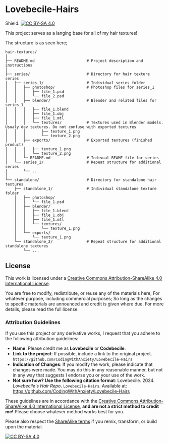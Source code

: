# Lovebecile-Hairs
Shield: [![CC BY-SA 4.0][cc-by-sa-shield]][cc-by-sa]

This project serves as a langing base for all of my hair textures!

The structure is as seen here;

```
hair-textures/
│
├── README.md                       # Project description and instructions
│
├── series/                         # Directory for hair texture series
│   ├── series_1/                   # Individual series folder
│   │   ├── photoshop/              # Photoshop files for series_1
│   │   │   ├── file_1.psd
│   │   │   └── file_2.psd
│   │   ├── blender/                # Blender and related files for series_1
│   │   │   ├── file_1.blend
│   │   │   ├── file_1.obj
│   │   │   ├── file_1.mtl
│   │   │   └── textures/           # Textures used in Blender models. Usualy dev textures. Do not confuse with exported textures
│   │   │       ├── texture_1.png
│   │   │       └── texture_2.png
│   │   ├── exports/                # Exported textures (finished product)
│   │   │   ├── texture_1.png
│   │   │   └── texture_2.png
│   │   └─ README.md                # Indivual REAME file for series
│   └── series_2/                   # Repeat structure for additional series
│       └── ...
│
└── standalone/                     # Directory for standalone hair textures
    ├── standalone_1/               # Individual standalone texture folder
    │   ├── photoshop/
    │   │   └── file_1.psd
    │   ├── blender/
    │   │   ├── file_1.blend
    │   │   ├── file_1.obj
    │   │   ├── file_1.mtl
    │   │   └── textures/
    │   │       └── texture_1.png
    │   └── exports/
    │       └── texture_1.png
    └── standalone_2/               # Repeat structure for additional standalone textures
        └── ...
```

## License
This work is licensed under a
[Creative Commons Attribution-ShareAlike 4.0 International License][cc-by-sa].

You are free to modify, redistribute, or reuse any of the materials here; For whatever purpose, including commercial purposes; So long as the changes to specific materials are announced and credit is given where due. For more details, please read the full license.

### Attribution Guidelines

If you use this project or any derivative works, I request that you adhere to the following attribution guidelines:

- **Name**: Please credit me as **Lovebecile** or **Codebecile**.
- **Link to the project**: If possible, include a link to the original project. `https://github.com/CodingWithAnxiety/Lovebecile-Hairs`
- **Indication of Changes**: If you modify the work, please indicate that changes were made. You may do this in any reasonable manner, but not in any way that suggests I endorse you or your use of the work.
- **Not sure how? Use the following citation format**: Lovebecile. 2024. *Lovebecile's Hair Repo*. `Lovebecile-Hairs`. Available at: https://github.com/CodingWithAnxiety/Lovebecile-Hairs

These guidelines are in accordance with the [Creative Commons Attribution-ShareAlike 4.0 International License](http://creativecommons.org/licenses/by-sa/4.0/), **and are not a strict method to credit me!** Please choose whatever method works best for you.

Please also respect the [ShareAlike terms](http://creativecommons.org/licenses/by-sa/4.0/) if you remix, transform, or build upon the material.

[![CC BY-SA 4.0][cc-by-sa-image]][cc-by-sa]

[cc-by-sa]: http://creativecommons.org/licenses/by-sa/4.0/
[cc-by-sa-image]: https://licensebuttons.net/l/by-sa/4.0/88x31.png
[cc-by-sa-shield]: https://img.shields.io/badge/License-CC%20BY--SA%204.0-lightgrey.svg
